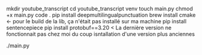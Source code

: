 mkdir youtube_transcript
cd youtube_transcript
venv
touch main.py
chmod +x main.py
code .
pip install deepmultilingualpunctuation
brew install cmake <- pour le build de la lib, ça n'était pas installé sur ma machine
pip install sentencepiece
pip install protobuf==3.20 < La dernière version ne fonctionnait pas chez moi du coup isntallation d'une version plus anciennes

./main.py